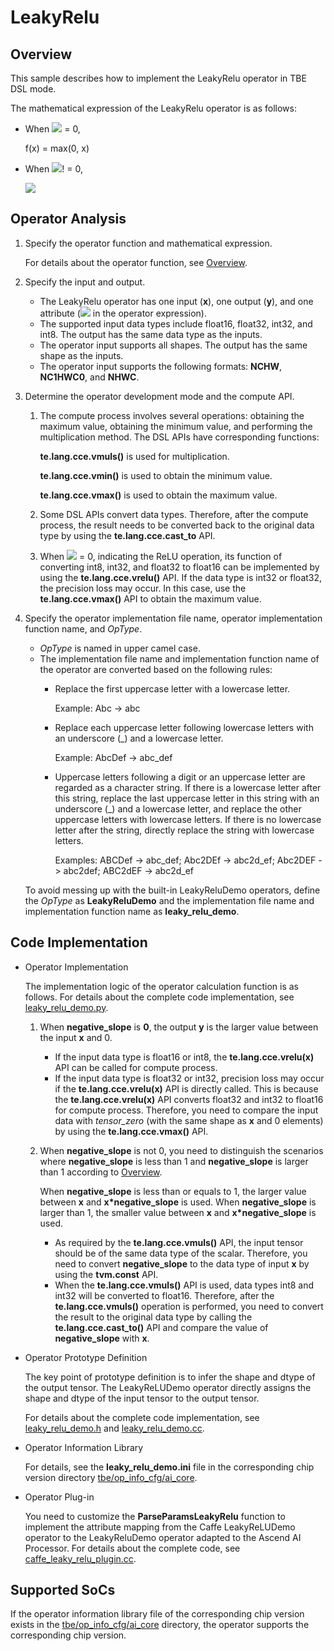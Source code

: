 # LeakyRelu<a name="EN-US_TOPIC_0302083167"></a>

## Overview<a name="section7526288579"></a>

This sample describes how to implement the LeakyRelu operator in TBE DSL mode.

The mathematical expression of the LeakyRelu operator is as follows:

-   When  ![](https://images.gitee.com/uploads/images/2020/1223/172704_b8bfda6c_5474059.png)  = 0,

    f\(x\) = max\(0, x\)

-   When  ![](https://images.gitee.com/uploads/images/2020/1223/172704_b8bfda6c_5474059.png)! = 0,

    ![](https://images.gitee.com/uploads/images/2020/1223/172738_ce94c6e6_5474059.png
)

## Operator Analysis<a name="section1043174819574"></a>

1.  Specify the operator function and mathematical expression.

    For details about the operator function, see  [Overview](#section7526288579).

2.  Specify the input and output.
    -   The LeakyRelu operator has one input \(**x**\), one output \(**y**\), and one attribute \(![](figures/en-us_image_0302153081.png)  in the operator expression\).
    -   The supported input data types include float16, float32, int32, and int8. The output has the same data type as the inputs.
    -   The operator input supports all shapes. The output has the same shape as the inputs.
    -   The operator input supports the following formats:  **NCHW**,  **NC1HWC0**, and  **NHWC**.

3.  Determine the operator development mode and the compute API.
    1.  The compute process involves several operations: obtaining the maximum value, obtaining the minimum value, and performing the multiplication method. The DSL APIs have corresponding functions:

        **te.lang.cce.vmuls\(\)**  is used for multiplication.

        **te.lang.cce.vmin\(\)**  is used to obtain the minimum value.

        **te.lang.cce.vmax\(\)**  is used to obtain the maximum value.

    2.  Some DSL APIs convert data types. Therefore, after the compute process, the result needs to be converted back to the original data type by using the  **te.lang.cce.cast\_to**  API.
    3.  When  ![](figures/en-us_formulaimage_0000001073361456.png)  = 0, indicating the ReLU operation, its function of converting int8, int32, and float32 to float16 can be implemented by using the  **te.lang.cce.vrelu\(\)**  API. If the data type is int32 or float32, the precision loss may occur. In this case, use the  **te.lang.cce.vmax\(\)**  API to obtain the maximum value.

4.  Specify the operator implementation file name, operator implementation function name, and  _OpType_.

    -   _OpType_  is named in upper camel case.
    -   The implementation file name and implementation function name of the operator are converted based on the following rules:
        -   Replace the first uppercase letter with a lowercase letter.

            Example: Abc -\> abc

        -   Replace each uppercase letter following lowercase letters with an underscore \(\_\) and a lowercase letter.

            Example: AbcDef -\> abc\_def

        -   Uppercase letters following a digit or an uppercase letter are regarded as a character string. If there is a lowercase letter after this string, replace the last uppercase letter in this string with an underscore \(\_\) and a lowercase letter, and replace the other uppercase letters with lowercase letters. If there is no lowercase letter after the string, directly replace the string with lowercase letters.

            Examples: ABCDef -\> abc\_def; Abc2DEf -\> abc2d\_ef; Abc2DEF -\> abc2def; ABC2dEF -\> abc2d\_ef



    To avoid messing up with the built-in LeakyReluDemo operators, define the  _OpType_  as  **LeakyReluDemo**  and the implementation file name and implementation function name as  **leaky\_relu\_demo**.


## Code Implementation<a name="section657125913571"></a>

-   Operator Implementation

    The implementation logic of the operator calculation function is as follows. For details about the complete code implementation, see  [leaky\_relu\_demo.py](../tbe/impl/leaky_relu_demo.py).

    1.  When  **negative\_slope**  is  **0**, the output  **y**  is the larger value between the input  **x**  and 0.
        -   If the input data type is float16 or int8, the  **te.lang.cce.vrelu\(x\)**  API can be called for compute process.
        -   If the input data type is float32 or int32, precision loss may occur if the  **te.lang.cce.vrelu\(x\)**  API is directly called. This is because the  **te.lang.cce.vrelu\(x\)**  API converts float32 and int32 to float16 for compute process. Therefore, you need to compare the input data with  _tensor\_zero_  \(with the same shape as  **x**  and 0 elements\) by using the  **te.lang.cce.vmax\(\)**  API.

    2.  When  **negative\_slope**  is not 0, you need to distinguish the scenarios where  **negative\_slope**  is less than 1 and  **negative\_slope**  is larger than 1 according to  [Overview](#section7526288579).

        When  **negative\_slope**  is less than or equals to 1, the larger value between  **x**  and  **x\*negative\_slope**  is used. When  **negative\_slope**  is larger than 1, the smaller value between  **x**  and  **x\*negative\_slope**  is used.

        -   As required by the  **te.lang.cce.vmuls\(\)**  API, the input tensor should be of the same data type of the scalar. Therefore, you need to convert  **negative\_slope**  to the data type of input  **x**  by using the  **tvm.const**  API.
        -   When the  **te.lang.cce.vmuls\(\)**  API is used, data types int8 and int32 will be converted to float16. Therefore, after the  **te.lang.cce.vmuls\(\)**  operation is performed, you need to convert the result to the original data type by calling the  **te.lang.cce.cast\_to\(\)**  API and compare the value of  **negative\_slope**  with  **x**.


-   Operator Prototype Definition

    The key point of prototype definition is to infer the shape and dtype of the output tensor. The LeakyReLUDemo operator directly assigns the shape and dtype of the input tensor to the output tensor.

    For details about the complete code implementation, see  [leaky\_relu\_demo.h](../op_proto/leaky_relu_demo.h)  and  [leaky\_relu\_demo.cc](../op_proto/leaky_relu_demo.cc).

-   Operator Information Library

    For details, see the  **leaky\_relu\_demo.ini**  file in the corresponding chip version directory  [tbe/op\_info\_cfg/ai\_core](../tbe/op_info_cfg/ai_core).

-   Operator Plug-in

    You need to customize the  **ParseParamsLeakyRelu**  function to implement the attribute mapping from the Caffe LeakyReLUDemo operator to the LeakyReluDemo operator adapted to the Ascend AI Processor. For details about the complete code, see  [caffe\_leaky\_relu\_plugin.cc](../framework/caffe_plugin/caffe_leaky_relu_plugin.cc).


## Supported SoCs<a name="section13382182116471"></a>

If the operator information library file of the corresponding chip version exists in the  [tbe/op\_info\_cfg/ai\_core](../tbe/op_info_cfg/ai_core)  directory, the operator supports the corresponding chip version.

